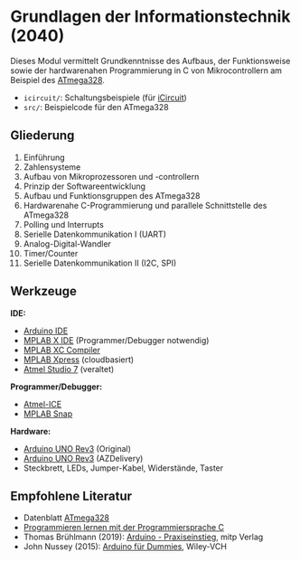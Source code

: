 # Grundlagen der Informationstechnik (2040)

Dieses Modul vermittelt Grundkenntnisse des Aufbaus, der Funktionsweise sowie der hardwarenahen Programmierung in C von Mikrocontrollern am Beispiel des [ATmega328](https://www.microchip.com/wwwproducts/en/ATmega328p).

* `icircuit/`: Schaltungsbeispiele (für [iCircuit](http://icircuitapp.com))
* `src/`: Beispielcode für den ATmega328

## Gliederung
1. Einführung
2. Zahlensysteme
3. Aufbau von Mikroprozessoren und -controllern
4. Prinzip der Softwareentwicklung
5. Aufbau und Funktionsgruppen des ATmega328
6. Hardwarenahe C-Programmierung und parallele Schnittstelle des ATmega328
7. Polling und Interrupts
8. Serielle Datenkommunikation I (UART)
9. Analog-Digital-Wandler
10. Timer/Counter
11. Serielle Datenkommunikation II (I2C, SPI)

## Werkzeuge
**IDE:**
- [Arduino IDE](https://www.arduino.cc/en/software)
- [MPLAB X IDE](https://www.microchip.com/en-us/development-tools-tools-and-software/mplab-x-ide) (Programmer/Debugger notwendig)
- [MPLAB XC Compiler](https://www.microchip.com/en-us/development-tools-tools-and-software/mplab-xc-compilers)
- [MPLAB Xpress](https://www.microchip.com/en-us/development-tools-tools-and-software/mplab-xpress) (cloudbasiert)
- [Atmel Studio 7](https://www.microchip.com/en-us/development-tools-tools-and-software/microchip-studio-for-avr-and-sam-devices) (veraltet)

**Programmer/Debugger:**
- [Atmel-ICE](https://www.microchip.com/DevelopmentTools/ProductDetails/ATATMEL-ICE)
- [MPLAB Snap](https://www.microchip.com/developmenttools/ProductDetails/PartNO/PG164100)

**Hardware:**
- [Arduino UNO Rev3](https://store.arduino.cc/arduino-uno-rev3) (Original)
- [Arduino UNO Rev3](https://www.az-delivery.de/collections/arduino-kompatible-boards/products/uno-r3) (AZDelivery)
- Steckbrett, LEDs, Jumper-Kabel, Widerstände, Taster

## Empfohlene Literatur
* Datenblatt [ATmega328](http://ww1.microchip.com/downloads/en/DeviceDoc/Atmel-7810-Automotive-Microcontrollers-ATmega328P_Datasheet.pdf)
* [Programmieren lernen mit der Programmiersprache C](https://www.c-howto.de)
* Thomas Brühlmann (2019): [Arduino - Praxiseinstieg](https://www.mitp.de/IT-WEB/Elektronik-Maker/Arduino-Praxiseinstieg-oxid.html), mitp Verlag
* John Nussey (2015): [Arduino für Dummies](https://www.wiley-vch.de/de/fachgebiete/computer-und-informatik/arduino-fuer-dummies-978-3-527-71065-2), Wiley-VCH


